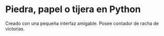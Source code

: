 # Piedra, papel o tijera en Python

Creado con una pequeña interfaz amigable.
Posee contador de racha de victorias.
